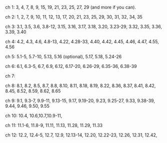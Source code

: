 ch 1: 3, 4, 7, 8, 9, 15, 19, 21, 23, 25, 27, 29 (and more if you can). 

ch 2: 1, 2, 7, 9, 10, 11, 12, 13, 17, 20, 21, 23, 25, 29, 30, 31, 32, 34, 35 

ch 3: 3.1, 3.5, 3.6, 3.8-12, 3.15, 3.16, 3.17, 3.18, 3.20, 3.23-29, 3.32, 3.35, 3.36, 3.39, 3.40

ch 4: 4.2, 4.3, 4.6, 4.8-13, 4.22, 4.28-33, 4.40, 4.42, 4.45, 4.46, 4.47, 4.55, 4.56

ch 5: 5.1-5, 5.7-10, 5.13, 5.16 (optional), 5.17, 5.18, 5.24-26

ch 6: 6.1, 6.3-5, 6.7, 6.9, 6.12, 6.17-20, 6.26-29, 6.35-36, 6.38-39

ch 7: 

ch 8: 8.1, 8.2, 8.5, 8.7, 8.8, 8.10, 8.11, 8.18, 8.19, 8.22, 8.36, 8.37, 8.41, 8.42, 8.45, 8.52, 8.59, 8.62, 8.65

ch 9: 9.1, 9.3-7, 9.9-11, 9.13-15, 9.17, 9.19-20, 9.23, 9.25-27, 9.33, 9.38-39, 9.44, 9.46, 9.50, 9.55

ch 10: 10.4, 10.6,10.7,10.9-11, 

ch 11: 11.1-6, 11.8-9, 11.11, 11.13, 11.28, 11.29, 11.33

ch 12: 12.2, 12.4-5, 12.7, 12.9, 12.13-14, 12.20, 12.22-23, 12.26, 12.31, 12.42, 

